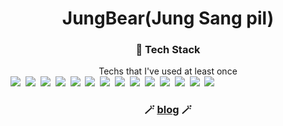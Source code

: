 # <center>JungBear(Jung Sang pil)</center>

### <center>🔧 Tech Stack</center>
<div>
<center><div>Techs that I've used at least once</div></center>
<a><img src="https://img.shields.io/badge/Python-3766AB?style=flat-square&logo=Python&logoColor=white"/></a>&nbsp;
<a><img src="https://img.shields.io/badge/Java-007396?style=flat-square&logo=Java&logoColor=white"/></a>&nbsp;
<a><img src="https://img.shields.io/badge/JavaScript-F7DF1E?style=flat-square&logo=JavaScript&logoColor=white"/></a>&nbsp;
<a><img src="https://img.shields.io/badge/HTML5-E34F26?style=flat-square&logo=Html5&logoColor=white"/></a>&nbsp;
<a><img src="https://img.shields.io/badge/CSS3-1572B6?style=flat-square&logo=Css3&logoColor=white"/></a>&nbsp;
<a><img src="https://img.shields.io/badge/Spring-6DB33F?style=flat-square&logo=Spring&logoColor=white"/></a>&nbsp;
<a><img src="https://img.shields.io/badge/SpringBoot-6DB33F?style=flat-square&logo=Spring Boot&logoColor=white"/></a>&nbsp;
<a><img src="https://img.shields.io/badge/Oracle-F80000?style=flat-square&logo=Oracle&logoColor=white"/></a>&nbsp;
<a><img src="https://img.shields.io/badge/PostgreSQL-4169E1?style=flat-square&logo=PostgreSQL&logoColor=white"/></a>&nbsp;
<a><img src="https://img.shields.io/badge/MySQL-4479A1?style=flat-square&logo=MySQL&logoColor=white"/></a>&nbsp;
<a><img src="https://img.shields.io/badge/Amazon EC2-FF9900?style=flat-square&logo=Amazon EC2&logoColor=white"/></a>&nbsp;
<a><img src="https://img.shields.io/badge/Amazon RDS-527FFF?style=flat-square&logo=Amazon RDS&logoColor=white"/></a>&nbsp;
<a><img src="https://img.shields.io/badge/Amazon RDS-527FFF?style=flat-square&logo=Amazon RDS&logoColor=white"/></a>&nbsp;
<a><img src="https://img.shields.io/badge/jQuery-0769AD?style=flat-square&logo=jQuery&logoColor=white"/></a>&nbsp;
</div>

### <center> 🪄 [blog](https://jungbear.tistory.com/) 🪄 </center>

###


<!--
**JungBear/JungBear** is a ✨ _special_ ✨ repository because its `README.md` (this file) appears on your GitHub profile.

Here are some ideas to get you started:

- 🔭 I’m currently working on ...
- 🌱 I’m currently learning ...
- 👯 I’m looking to collaborate on ...
- 🤔 I’m looking for help with ...
- 💬 Ask me about ...
- 📫 How to reach me: ...
- 😄 Pronouns: ...
- ⚡ Fun fact: ...
-->
